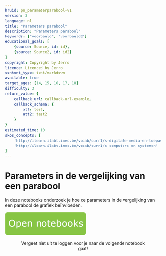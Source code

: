 ```yaml
---
hruid: pn_parameterparabool-v1
version: 3
language: nl
title: "Parameters parabool"
description: "Parameters parabool"
keywords: ["voorbeeld", "voorbeeld2"]
educational_goals: [
    {source: Source, id: id}, 
    {source: Source2, id: id2}
]
copyright: Copyright by Jerro
licence: Licenced by Jerro
content_type: text/markdown
available: true
target_ages: [14, 15, 16, 17, 18]
difficulty: 3
return_value: {
    callback_url: callback-url-example,
    callback_schema: {
        att: test,
        att2: test2
    }
}
estimated_time: 10
skos_concepts: [
    'http://ilearn.ilabt.imec.be/vocab/curr1/s-digitale-media-en-toepassingen', 
    'http://ilearn.ilabt.imec.be/vocab/curr1/s-computers-en-systemen'
]
---
```

# Parameters in de vergelijking van een parabool
In deze notebooks onderzoek je hoe de parameters in de vergelijking van een parabool de grafiek beïnvloeden. 

[![](embed/Knop.png "Knop")](https://kiks.ilabt.imec.be/jupyterhub/?id=0705 "Notebooks parameters parabool")
<figure>
    <figcaption align = "center">Vergeet niet uit te loggen voor je naar de volgende notebook gaat!</figcaption>
</figure>

